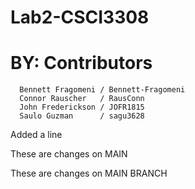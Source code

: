 # Lab2-CSCI3308
# BY: Contributors 
      Bennett Fragomeni / Bennett-Fragomeni
      Connor Rauscher   / RausConn
      John Frederickson / JOFR1815
      Saulo Guzman      / sagu3628



Added a line

These are changes on MAIN

These are changes on MAIN BRANCH


